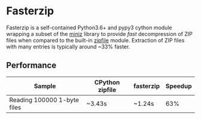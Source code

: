 # Fasterzip

Fasterzip is a self-contained Python3.6+ and pypy3 cython module wrapping a
subset of the [miniz] library to provide *fast* decompression of ZIP files
when compared to the built-in [zipfile] module. Extraction of ZIP files with
many entries is typically around ~33% faster.

## Performance

| Sample | CPython zipfile | fasterzip | Speedup |
| --- | --- | --- | --- |
| Reading 100000 1-byte files | ~3.43s | ~1.24s | 63% |

[miniz]: https://github.com/richgel999/miniz 
[zipfile]: https://docs.python.org/3/library/zipfile.html